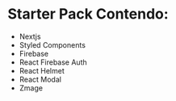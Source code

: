 # Starter Pack Contendo:

- Nextjs
- Styled Components
- Firebase
- React Firebase Auth
- React Helmet
- React Modal
- Zmage

